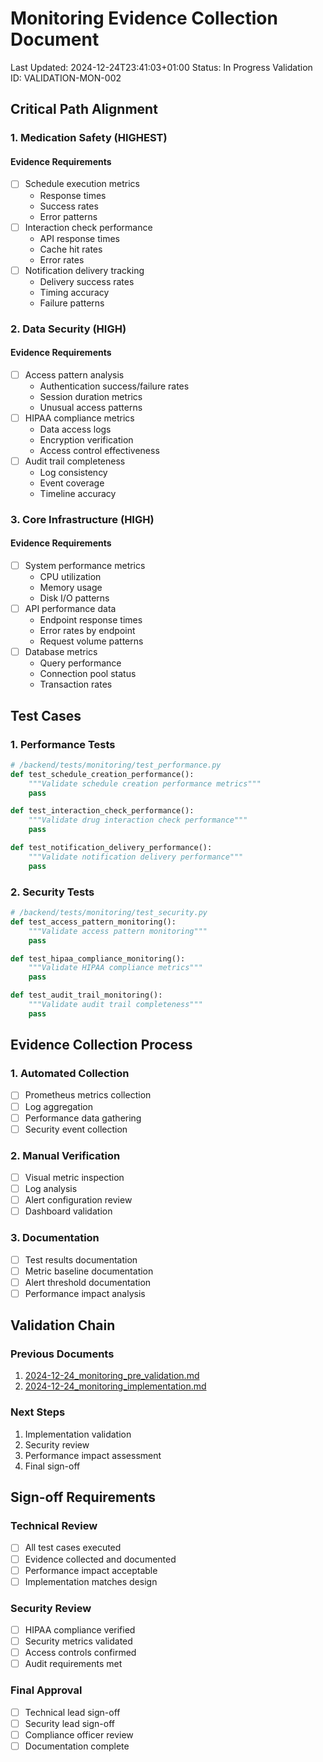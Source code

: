 # Monitoring Evidence Collection Document
Last Updated: 2024-12-24T23:41:03+01:00
Status: In Progress
Validation ID: VALIDATION-MON-002

## Critical Path Alignment

### 1. Medication Safety (HIGHEST)
#### Evidence Requirements
- [ ] Schedule execution metrics
  - Response times
  - Success rates
  - Error patterns
- [ ] Interaction check performance
  - API response times
  - Cache hit rates
  - Error rates
- [ ] Notification delivery tracking
  - Delivery success rates
  - Timing accuracy
  - Failure patterns

### 2. Data Security (HIGH)
#### Evidence Requirements
- [ ] Access pattern analysis
  - Authentication success/failure rates
  - Session duration metrics
  - Unusual access patterns
- [ ] HIPAA compliance metrics
  - Data access logs
  - Encryption verification
  - Access control effectiveness
- [ ] Audit trail completeness
  - Log consistency
  - Event coverage
  - Timeline accuracy

### 3. Core Infrastructure (HIGH)
#### Evidence Requirements
- [ ] System performance metrics
  - CPU utilization
  - Memory usage
  - Disk I/O patterns
- [ ] API performance data
  - Endpoint response times
  - Error rates by endpoint
  - Request volume patterns
- [ ] Database metrics
  - Query performance
  - Connection pool status
  - Transaction rates

## Test Cases

### 1. Performance Tests
```python
# /backend/tests/monitoring/test_performance.py
def test_schedule_creation_performance():
    """Validate schedule creation performance metrics"""
    pass

def test_interaction_check_performance():
    """Validate drug interaction check performance"""
    pass

def test_notification_delivery_performance():
    """Validate notification delivery performance"""
    pass
```

### 2. Security Tests
```python
# /backend/tests/monitoring/test_security.py
def test_access_pattern_monitoring():
    """Validate access pattern monitoring"""
    pass

def test_hipaa_compliance_monitoring():
    """Validate HIPAA compliance metrics"""
    pass

def test_audit_trail_monitoring():
    """Validate audit trail completeness"""
    pass
```

## Evidence Collection Process

### 1. Automated Collection
- [ ] Prometheus metrics collection
- [ ] Log aggregation
- [ ] Performance data gathering
- [ ] Security event collection

### 2. Manual Verification
- [ ] Visual metric inspection
- [ ] Log analysis
- [ ] Alert configuration review
- [ ] Dashboard validation

### 3. Documentation
- [ ] Test results documentation
- [ ] Metric baseline documentation
- [ ] Alert threshold documentation
- [ ] Performance impact analysis

## Validation Chain

### Previous Documents
1. [2024-12-24_monitoring_pre_validation.md](../pre_validation/2024-12-24_monitoring_pre_validation.md)
2. [2024-12-24_monitoring_implementation.md](2024-12-24_monitoring_implementation.md)

### Next Steps
1. Implementation validation
2. Security review
3. Performance impact assessment
4. Final sign-off

## Sign-off Requirements

### Technical Review
- [ ] All test cases executed
- [ ] Evidence collected and documented
- [ ] Performance impact acceptable
- [ ] Implementation matches design

### Security Review
- [ ] HIPAA compliance verified
- [ ] Security metrics validated
- [ ] Access controls confirmed
- [ ] Audit requirements met

### Final Approval
- [ ] Technical lead sign-off
- [ ] Security lead sign-off
- [ ] Compliance officer review
- [ ] Documentation complete
